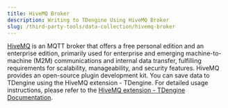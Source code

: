 ```yaml
---
title: HiveMQ Broker
description: Writing to TDengine Using HiveMQ Broker
slug: /third-party-tools/data-collection/hivemq-broker
---
```


[HiveMQ](https://www.hivemq.com/) is an MQTT broker that offers a free personal edition and an enterprise edition, primarily used for enterprise and emerging machine-to-machine (M2M) communications and internal data transfer, fulfilling requirements for scalability, manageability, and security features. HiveMQ provides an open-source plugin development kit. You can save data to TDengine using the HiveMQ extension - TDengine. For detailed usage instructions, please refer to the [HiveMQ extension - TDengine Documentation](https://github.com/huskar-t/hivemq-tdengine-extension/blob/b62a26ecc164a310104df57691691b237e091c89/README.md).
